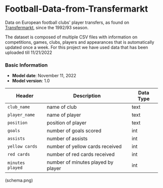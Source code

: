 # Football-Data-from-Transfermarkt


Data on European football clubs' player transfers, as found on [Transfermarkt](https://www.transfermarkt.com/), since the 1992/93 season.

The dataset is composed of multiple CSV files with information on competitions, games, clubs, players and appearances that is automatically updated once a week. For this project we have used data that has been uploaded till 11/21/2022

### Basic Information

* **Model date**: November 11, 2022
* **Model version**: 1.0


| Header | Description | Data Type |
| --- | --- | --- |
| `club_name` | name of club | text |
| `player_name` | name of player | text |
| `position` | position of player | text |
| `goals` | number of goals scored | int |
| `assists` | number of assists | int |
| `yellow cards` | number of yellow cards received | int |
| `red cards` | number of red cards received | int |
| `minutes played` | number of minutes played by player | int |

(schema.png) 






